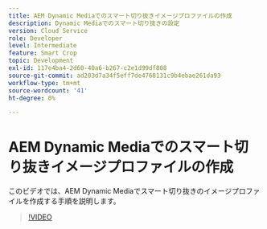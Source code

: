 ```yaml
---
title: AEM Dynamic Mediaでのスマート切り抜きイメージプロファイルの作成
description: Dynamic Mediaでのスマート切り抜きの設定
version: Cloud Service
role: Developer
level: Intermediate
feature: Smart Crop
topic: Development
exl-id: 117e4ba4-2d60-40a6-b267-c2e1d99df808
source-git-commit: ad203d7a34f5eff7de4768131c9b4ebae261da93
workflow-type: tm+mt
source-wordcount: '41'
ht-degree: 0%

---
```


# AEM Dynamic Mediaでのスマート切り抜きイメージプロファイルの作成

このビデオでは、AEM Dynamic Mediaでスマート切り抜きのイメージプロファイルを作成する手順を説明します。

>[!VIDEO](https://video.tv.adobe.com/v/335460?quality=9&learn=on)
